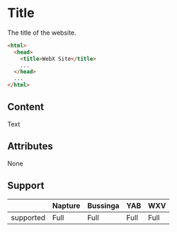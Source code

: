 # Title
The title of the website.

```html
<html>
  <head>
    <title>WebX Site</title>
    ...
  </head>
  ...
</html>
```

## Content
Text

## Attributes
None

## Support

|           | Napture | Bussinga | YAB  | WXV  |
| --------- | ------- | -------- | ---- | ---- |
| supported | Full    | Full     | Full | Full |
